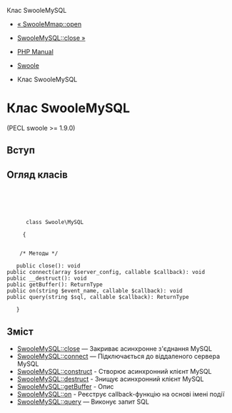 Клас SwooleMySQL

-   [« SwooleMmap::open](swoole-mmap.open.html)
    
-   [SwooleMySQL::close »](swoole-mysql.close.html)
    
-   [PHP Manual](index.html)
    
-   [Swoole](book.swoole.html)
    
-   Клас SwooleMySQL
    

# Клас SwooleMySQL

(PECL swoole >= 1.9.0)

## Вступ

## Огляд класів

```classsynopsis



    
     
      class Swoole\MySQL
     
     {


    /* Методы */
    
   public close(): void
public connect(array $server_config, callable $callback): void
public __destruct(): void
public getBuffer(): ReturnType
public on(string $event_name, callable $callback): void
public query(string $sql, callable $callback): ReturnType

   }
```

## Зміст

-   [SwooleMySQL::close](swoole-mysql.close.html) — Закриває асинхронне з'єднання MySQL
-   [SwooleMySQL::connect](swoole-mysql.connect.html) — Підключається до віддаленого сервера MySQL
-   [SwooleMySQL::construct](swoole-mysql.construct.html) - Створює асинхронний клієнт MySQL
-   [SwooleMySQL::destruct](swoole-mysql.destruct.html) - Знищує асинхронний клієнт MySQL
-   [SwooleMySQL::getBuffer](swoole-mysql.getbuffer.html) - Опис
-   [SwooleMySQL::on](swoole-mysql.on.html) - Реєструє callback-функцію на основі імені події
-   [SwooleMySQL::query](swoole-mysql.query.html) — Виконує запит SQL